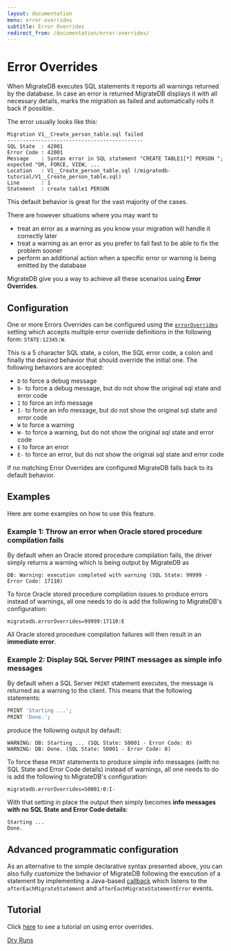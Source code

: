 ```yaml
---
layout: documentation
menu: error-overrides
subtitle: Error Overrides
redirect_from: /documentation/error-overrides/
---
```


# Error Overrides

When MigrateDB executes SQL statements it reports all warnings returned by the database. In case an error is returned
MigrateDB displays it with all necessary details, marks the migration as failed and automatically rolls it back if
possible.

The error usually looks like this:

```
Migration V1__Create_person_table.sql failed
--------------------------------------------
SQL State  : 42001
Error Code : 42001
Message    : Syntax error in SQL statement "CREATE TABLE1[*] PERSON "; expected "OR, FORCE, VIEW, ...
Location   : V1__Create_person_table.sql (/migratedb-tutorial/V1__Create_person_table.sql)
Line       : 1
Statement  : create table1 PERSON
```

This default behavior is great for the vast majority of the cases.

There are however situations where you may want to

- treat an error as a warning as you know your migration will handle it correctly later
- treat a warning as an error as you prefer to fail fast to be able to fix the problem sooner
- perform an additional action when a specific error or warning is being emitted by the database

MigrateDB give you a way to achieve all these scenarios using **Error Overrides**.

## Configuration

One or more Errors Overrides can be configured using
the [`errorOverrides`](/migratedb/documentation/configuration/parameters/errorOverrides)
setting which accepts multiple error override definitions in the following form: `STATE:12345:W`.

This is a 5 character SQL state, a colon, the SQL error code, a colon and finally the desired
behavior that should override the initial one. The following behaviors are accepted:

- `D` to force a debug message
- `D-` to force a debug message, but do not show the original sql state and error code
- `I` to force an info message
- `I-` to force an info message, but do not show the original sql state and error code
- `W` to force a warning
- `W-` to force a warning, but do not show the original sql state and error code
- `E` to force an error
- `E-` to force an error, but do not show the original sql state and error code

If no matching Error Overrides are configured MigrateDB falls back to its default behavior.

## Examples

Here are some examples on how to use this feature.

### Example 1: Throw an error when Oracle stored procedure compilation fails

By default when an Oracle stored procedure compilation fails, the driver simply returns a warning which is being output
by MigrateDB as

```
DB: Warning: execution completed with warning (SQL State: 99999 - Error Code: 17110)
```

To force Oracle stored procedure compilation issues to produce
errors instead of warnings, all one needs to do is add the following to MigrateDB's configuration:

```properties
migratedb.errorOverrides=99999:17110:E
```

All Oracle stored procedure compilation failures will then result in an **immediate error**.

### Example 2: Display SQL Server PRINT messages as simple info messages

By default when a SQL Server `PRINT` statement executes, the message is returned as a warning to the client. This
means that the following statements:

```sql
PRINT 'Starting ...';
PRINT 'Done.';
```

produce the following output by default:

```
WARNING: DB: Starting ... (SQL State: S0001 - Error Code: 0)
WARNING: DB: Done. (SQL State: S0001 - Error Code: 0)
```

To force these `PRINT` statements to produce simple info messages (with no SQL State and Error Code details) instead
of warnings, all one needs to do is add the following to MigrateDB's configuration:

```properties
migratedb.errorOverrides=S0001:0:I-
```

With that setting in place the output then simply becomes **info messages with no SQL State and Error Code details**:

```
Starting ...
Done.
```

## Advanced programmatic configuration

As an alternative to the simple declarative syntax presented above, you can also fully customize the behavior of
MigrateDB following the execution of a statement by implementing a
Java-based [callback](/migratedb/documentation/concepts/callbacks) which listens to the `afterEachMigrateStatement`
and `afterEachMigrateStatementError`  events.

## Tutorial

Click [here](/migratedb/documentation/getstarted/advanced/error-overrides) to see a tutorial on using error overrides.

<p class="next-steps">
    <a class="btn btn-primary" href="/migratedb/documentation/concepts/dry-runs">Dry Runs <i class="fa fa-arrow-right"></i></a>
</p>
